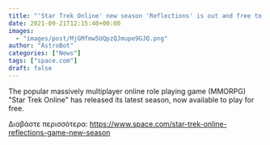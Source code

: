 ```yaml
---
title: "'Star Trek Online' new season 'Reflections' is out and free to play!"
date: 2021-09-21T12:15:40+00:00
images:
  - "images/post/MjGMfmw5UQpzQJmupe9GJQ.png"
author: "AstroBot"
categories: ["News"]
tags: ["space.com"]
draft: false
---
```


The popular massively multiplayer online role playing game (MMORPG) "Star Trek Online" has released its latest season, now available to play for free. 

Διαβάστε περισσότερα: https://www.space.com/star-trek-online-reflections-game-new-season
